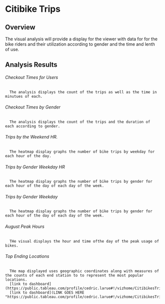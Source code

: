 # Citibike Trips

## Overview

  The visual analysis will provide a display for the viewer with data for for the bike riders and their utilization according to gender and the time and lenth of use. 

## Analysis Results

###### Checkout Times for Users
      The analysis displays the count of the trips as well as the time in minutues of each. 
      
###### Checkout Times by Gender
      The analysis displays the count of the trips and the duration of each according to gender.
###### Trips by the Weekend HR.
      The heatmap display graphs the number of bike trips by weekday for each hour of the day.
###### Trips by Gender Weekday HR
      The heatmap display graphs the number of bike trips by gender for each hour of the day of each day of the week.
###### Trips by Gender Weekday
      The heatmap display graphs the number of bike trips by gender for each hour of the day of each day of the week.
###### August Peak Hours
      THe visual displays the hour and time ofthe day of the peak usage of bikes.
###### Top Ending Locations
      THe map displayed uses geographic coordinates along with measures of the counts of each end station to to represent the most popular locations.
      [link to dashboard](https://public.tableau.com/profile/cedric.larue#!/vizhome/CitibikesTrips/Story1)
      [link to dashboard](LINK GOES HERE "https://public.tableau.com/profile/cedric.larue#!/vizhome/CitibikesTrips/Story1")
  
